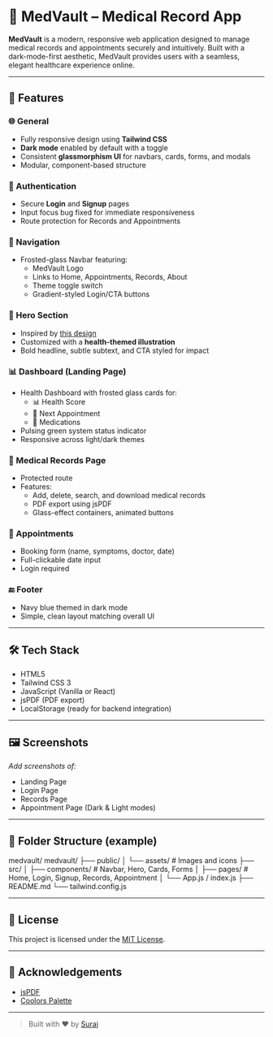 # 💊 MedVault – Medical Record App

**MedVault** is a modern, responsive web application designed to manage medical records and appointments securely and intuitively. Built with a dark-mode-first aesthetic, MedVault provides users with a seamless, elegant healthcare experience online.

---

## 🚀 Features

### 🌐 General
- Fully responsive design using **Tailwind CSS**
- **Dark mode** enabled by default with a toggle
- Consistent **glassmorphism UI** for navbars, cards, forms, and modals
- Modular, component-based structure

### 🔐 Authentication
- Secure **Login** and **Signup** pages
- Input focus bug fixed for immediate responsiveness
- Route protection for Records and Appointments

### 🧭 Navigation
- Frosted-glass Navbar featuring:
  - MedVault Logo
  - Links to Home, Appointments, Records, About
  - Theme toggle switch
  - Gradient-styled Login/CTA buttons

### 🦸 Hero Section
- Inspired by [this design](https://21st.dev/meschacirung/hero-section-1/default)
- Customized with a **health-themed illustration**
- Bold headline, subtle subtext, and CTA styled for impact

### 📊 Dashboard (Landing Page)
- Health Dashboard with frosted glass cards for:
  - 📊 Health Score
  - 📅 Next Appointment
  - 💊 Medications
- Pulsing green system status indicator
- Responsive across light/dark themes

### 📁 Medical Records Page
- Protected route
- Features:
  - Add, delete, search, and download medical records
  - PDF export using jsPDF
  - Glass-effect containers, animated buttons

### 📅 Appointments
- Booking form (name, symptoms, doctor, date)
- Full-clickable date input
- Login required

### 🔚 Footer
- Navy blue themed in dark mode
- Simple, clean layout matching overall UI

---

## 🛠️ Tech Stack

- HTML5
- Tailwind CSS 3
- JavaScript (Vanilla or React)
- jsPDF (PDF export)
- LocalStorage (ready for backend integration)

---

## 🖼️ Screenshots

_Add screenshots of:_
- Landing Page
- Login Page
- Records Page
- Appointment Page (Dark & Light modes)

---

## 📁 Folder Structure (example)

medvault/
medvault/
├── public/
│   └── assets/          # Images and icons
├── src/
│   ├── components/      # Navbar, Hero, Cards, Forms
│   ├── pages/           # Home, Login, Signup, Records, Appointment
│   └── App.js / index.js
├── README.md
└── tailwind.config.js



---

## 📝 License

This project is licensed under the [MIT License](LICENSE).

---

## 🙌 Acknowledgements

- [jsPDF](https://github.com/parallax/jsPDF)
- [Coolors Palette](https://coolors.co/palette/03045e-0077b6-00b4d8-90e0ef-caf0f8)

---

> Built with ❤️ by [Suraj](https://github.com/Suraj-22-12)
